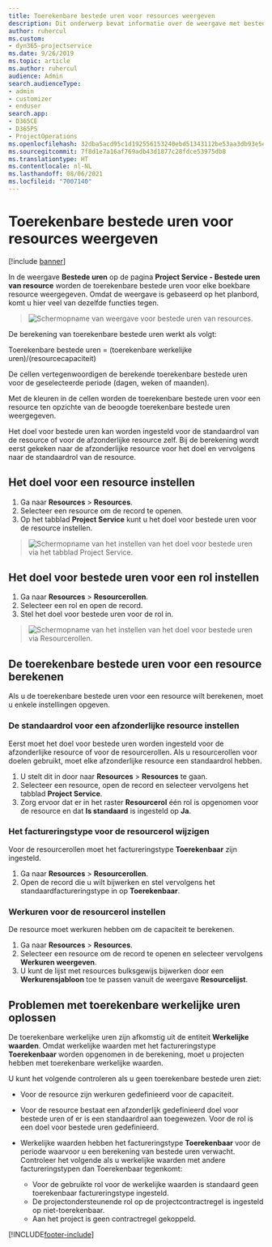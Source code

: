```yaml
---
title: Toerekenbare bestede uren voor resources weergeven
description: Dit onderwerp bevat informatie over de weergave met bestede uren van resources.
author: ruhercul
ms.custom:
- dyn365-projectservice
ms.date: 9/26/2019
ms.topic: article
ms.author: ruhercul
audience: Admin
search.audienceType:
- admin
- customizer
- enduser
search.app:
- D365CE
- D365PS
- ProjectOperations
ms.openlocfilehash: 32dba5acd95c1d192556153240ebd51343112be53aa3db93e5e6f127c2d960e9
ms.sourcegitcommit: 7f8d1e7a16af769adb43d1877c28fdce53975db8
ms.translationtype: HT
ms.contentlocale: nl-NL
ms.lasthandoff: 08/06/2021
ms.locfileid: "7007140"
---
```

# <a name="view-chargeable-utilization-for-resources"></a>Toerekenbare bestede uren voor resources weergeven

[!include [banner](../includes/psa-now-project-operations.md)]
 
In de weergave **Bestede uren** op de pagina **Project Service - Bestede uren van resource** worden de toerekenbare bestede uren voor elke boekbare resource weergegeven. Omdat de weergave is gebaseerd op het planbord, komt u hier veel van dezelfde functies tegen.

> ![Schermopname van weergave voor bestede uren van resources.](media/FAQ-utilization-1.png)
 

De berekening van toerekenbare bestede uren werkt als volgt:

   Toerekenbare bestede uren = (toerekenbare werkelijke uren)/(resourcecapaciteit)

De cellen vertegenwoordigen de berekende toerekenbare bestede uren voor de geselecteerde periode (dagen, weken of maanden).

Met de kleuren in de cellen worden de toerekenbare bestede uren voor een resource ten opzichte van de beoogde toerekenbare bestede uren weergegeven. 

Het doel voor bestede uren kan worden ingesteld voor de standaardrol van de resource of voor de afzonderlijke resource zelf. Bij de berekening wordt eerst gekeken naar de afzonderlijke resource voor het doel en vervolgens naar de standaardrol van de resource.

## <a name="set-target-on-a-resource"></a>Het doel voor een resource instellen

1. Ga naar **Resources** \> **Resources**. 
2. Selecteer een resource om de record te openen. 
3. Op het tabblad **Project Service** kunt u het doel voor bestede uren voor de resource instellen.

> ![Schermopname van het instellen van het doel voor bestede uren via het tabblad Project Service.](media/FAQ-utilization-2.png)
 
## <a name="set-target-utilization-on-a-role"></a>Het doel voor bestede uren voor een rol instellen

1. Ga naar **Resources** \> **Resourcerollen**. 
2. Selecteer een rol en open de record. 
3. Stel het doel voor bestede uren voor de rol in.

> ![Schermopname van het instellen van het doel voor bestede uren via Resourcerollen.](media/FAQ-utilization-3.png)
 
## <a name="calculate-chargeable-utilization-for-a-resource"></a>De toerekenbare bestede uren voor een resource berekenen

Als u de toerekenbare bestede uren voor een resource wilt berekenen, moet u enkele instellingen opgeven. 

### <a name="set-default-role-for-individual-resource"></a>De standaardrol voor een afzonderlijke resource instellen

Eerst moet het doel voor bestede uren worden ingesteld voor de afzonderlijke resource of voor de resourcerollen. Als u resourcerollen voor doelen gebruikt, moet elke afzonderlijke resource een standaardrol hebben. 

1. U stelt dit in door naar **Resources** \> **Resources** te gaan. 
2. Selecteer een resource, open de record en selecteer vervolgens het tabblad **Project Service**. 
3. Zorg ervoor dat er in het raster **Resourcerol** één rol is opgenomen voor de resource en dat **Is standaard** is ingesteld op **Ja**.
 
### <a name="change-billing-type-for-resource-role"></a>Het factureringstype voor de resourcerol wijzigen

Voor de resourcerollen moet het factureringstype **Toerekenbaar** zijn ingesteld. 

1. Ga naar **Resources** \> **Resourcerollen**. 
2. Open de record die u wilt bijwerken en stel vervolgens het standaardfactureringstype in op **Toerekenbaar**.

### <a name="set-working-hours-for-resource-role"></a>Werkuren voor de resourcerol instellen
 
De resource moet werkuren hebben om de capaciteit te berekenen. 

1. Ga naar **Resources** \> **Resources**. 
2. Selecteer een resource om de record te openen en selecteer vervolgens **Werkuren weergeven**. 
3. U kunt de lijst met resources bulksgewijs bijwerken door een **Werkurensjabloon** toe te passen vanuit de weergave **Resourcelijst**.

## <a name="troubleshooting-chargeable-actual-hours"></a>Problemen met toerekenbare werkelijke uren oplossen

De toerekenbare werkelijke uren zijn afkomstig uit de entiteit **Werkelijke waarden**. Omdat werkelijke waarden met het factureringstype **Toerekenbaar** worden opgenomen in de berekening, moet u projecten hebben met toerekenbare werkelijke waarden.

U kunt het volgende controleren als u geen toerekenbare bestede uren ziet:

- Voor de resource zijn werkuren gedefinieerd voor de capaciteit.
- Voor de resource bestaat een afzonderlijk gedefinieerd doel voor bestede uren of er is een standaardrol aan toegewezen. Voor de rol is een doel voor bestede uren gedefinieerd.
- Werkelijke waarden hebben het factureringstype **Toerekenbaar** voor de periode waarvoor u een berekening van bestede uren verwacht. Controleer het volgende als u werkelijke waarden met andere factureringstypen dan Toerekenbaar tegenkomt:

  - Voor de gebruikte rol voor de werkelijke waarden is standaard geen toerekenbaar factureringstype ingesteld.
  - De projectondersteunende rol op de projectcontractregel is ingesteld op niet-toerekenbaar.
  - Aan het project is geen contractregel gekoppeld.



[!INCLUDE[footer-include](../includes/footer-banner.md)]